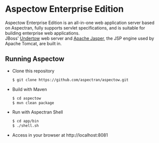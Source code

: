 Aspectow Enterprise Edition
===========================

Aspectow Enterprise Edition is an all-in-one web application server based on Aspectran,
fully supports servlet specifications, and is suitable for building enterprise web applications.  
JBoss' [Undertow](http://undertow.io) web server and [Apache Jasper](https://mvnrepository.com/artifact/org.mortbay.jasper/apache-jsp), 
the JSP engine used by Apache Tomcat, are built in.

## Running Aspectow

- Clone this repository

  ```sh
  $ git clone https://github.com/aspectran/aspectow.git
  ```

- Build with Maven

  ```sh
  $ cd aspectow
  $ mvn clean package
  ```

- Run with Aspectran Shell

  ```sh
  $ cd app/bin
  $ ./shell.sh
  ```

- Access in your browser at http://localhost:8081
